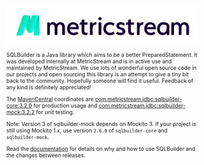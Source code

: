 [![MetricStream](docs/MetricStream_Logo.png)][MetricStream]

SQLBuilder is a Java library which aims to be a better PreparedStatement. It was developed internally at MetricStream
and is in active use and maintained by MetricStream. We use lots of wonderful open source code in our projects and open
sourcing this library is an attempt to give a tiny bit back to the community. Hopefully someone will find it useful.
Feedback of any kind is definitely appreciated!

The [MavenCentral] coordinates are
[com.metricstream.jdbc:sqlbuilder-core:3.2.0](https://search.maven.org/artifact/com.metricstream.jdbc/sqlbuilder-core/3.2.2/jar)
for production usage and
[com.metricstream.jdbc:sqlbuilder-mock:3.2.2](https://search.maven.org/artifact/com.metricstream.jdbc/sqlbuilder-mock/3.2.2/jar)
for unit testing.

Note: Version 3 of sqlbuilder-mock depends on Mockito 3. If your project is still using Mockito 1.x, use version `2.6.0`
of `sqlbuilder-core` and `sqlbuilder-mock`.

Read the [documentation](docs/Rationale.md) for details on why and how to use SQLBuilder and the changes between releases.

[MetricStream]: https://www.metricstream.com/
[MavenCentral]: https://mvnrepository.com/

